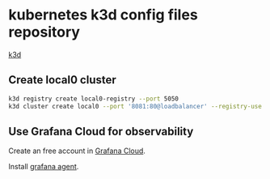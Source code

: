 # kubernetes k3d config files repository

[k3d](https://k3d.io/)

## Create local0 cluster

```bash
k3d registry create local0-registry --port 5050
k3d cluster create local0 --port '8081:80@loadbalancer' --registry-use k3d-local0-registry:5050 --registry-config ./k3d-config/registries.yaml
```

## Use Grafana Cloud for observability

Create an free account in [Grafana Cloud](https://grafana.com/auth/sign-in).

Install [grafana agent](./manifests/grafana-cloud/agent/README.md).